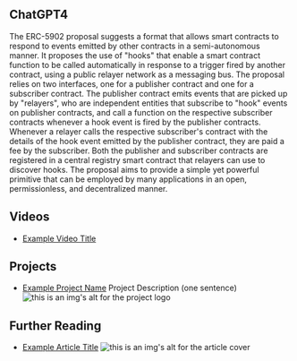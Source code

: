 ## ChatGPT4

The ERC-5902 proposal suggests a format that allows smart contracts to respond to events emitted by other contracts in a semi-autonomous manner. It proposes the use of "hooks" that enable a smart contract function to be called automatically in response to a trigger fired by another contract, using a public relayer network as a messaging bus. The proposal relies on two interfaces, one for a publisher contract and one for a subscriber contract. The publisher contract emits events that are picked up by "relayers", who are independent entities that subscribe to "hook" events on publisher contracts, and call a function on the respective subscriber contracts whenever a hook event is fired by the publisher contracts. Whenever a relayer calls the respective subscriber's contract with the details of the hook event emitted by the publisher contract, they are paid a fee by the subscriber. Both the publisher and subscriber contracts are registered in a central registry smart contract that relayers can use to discover hooks. The proposal aims to provide a simple yet powerful primitive that can be employed by many applications in an open, permissionless, and decentralized manner.

## Videos

- [Example Video Title](https://www.youtube.com/watch?v=TDGq4aeevgY)

## Projects

- [Example Project Name](https://xxxx.xxx/xxxxx) Project Description (one sentence) ![this is an img's alt for the project logo](https://xxxx.xxx/project-logo.xxx)

## Further Reading

- [Example Article Title](https://xxxx.xxx/xxxxx) ![this is an img's alt for the article cover](https://xxxx.xxx/article-cover.xxx)
